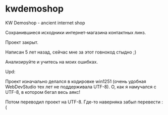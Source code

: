 # kwdemoshop
KW Demoshop - ancient internet shop

Сохранившиеся исходники интернет-магазина контактных линз. 

Проект закрыт.

Написан 5 лет назад, сейчас мне за этот говнокод стыдно ;)

Анализируйте и учитесь на моих ошибках.

Upd: 

Проект изначально делался в кодировке win1251 (очень удобная WebDevStudio тех лет не поддерживала UTF-8). О, как я намучался с UTF-8, в котором бегал весь аякс!

Потом переводил проект на UTF-8. Где-то наверняка забыл перевести :(
